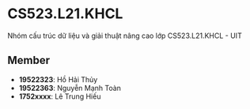 # CS523.L21.KHCL
Nhóm cấu trúc dữ liệu và giải thuật nâng cao lớp CS523.L21.KHCL - UIT

## Member
- **19522323**: Hồ Hải Thủy
- **19522363**: Nguyễn Mạnh Toàn
- **1752xxxx**: Lê Trung Hiếu
